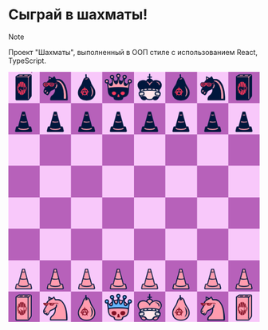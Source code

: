 # Сыграй в шахматы!

> [!NOTE]
> Проект "Шахматы", выполненный в ООП стиле с использованием React, TypeScript.


<p align="center">
  <img src="https://github.com/egorchh/chess/blob/master/src/assets/1.png?raw=true">
</p>
